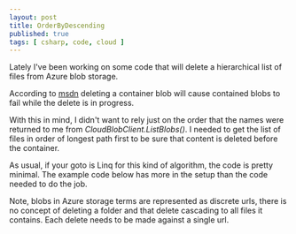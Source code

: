 ```yaml
---
layout: post
title: OrderByDescending
published: true
tags: [ csharp, code, cloud ]
---
```


Lately I've been working on some code that will delete a hierarchical list 
of files from Azure blob storage.

According to [msdn](http://msdn.microsoft.com/en-us/library/ee772840.aspx) 
deleting a container blob will cause contained blobs to fail while the delete 
is in progress. 

With this in mind, I didn't want to rely just on the order that the names were
returned to me from *CloudBlobClient.ListBlobs()*. I needed to get the list of 
files in order of longest path first to be sure that content is deleted before the
container.  

As usual, if your goto is Linq for this kind of algorithm, the code is pretty 
minimal. The example code below has more in the setup than the code needed to 
do the job.

<script src="https://gist.github.com/deejaygraham/a9108421a35b82000657.js"></script>

Note, blobs in Azure storage terms are represented as discrete urls, there is no 
concept of deleting a folder and that delete cascading to all files it contains.
Each delete needs to be made against a single url.

